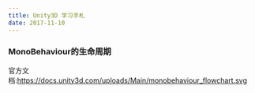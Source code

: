 ```yaml
---
title: Unity3D 学习手札
date: 2017-11-10
---
```

### MonoBehaviour的生命周期

官方文档:https://docs.unity3d.com/uploads/Main/monobehaviour_flowchart.svg
